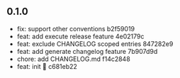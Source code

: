 ## 0.1.0

- fix: support other conventions b2f59019
- feat: add execute release feature 4e02179c
- feat: exclude CHANGELOG scoped entries 847282e9
- feat: add generate changelog feature 7b907d9d
- chore: add CHANGELOG.md f14c2848
- feat: init :seedling: c681eb22
